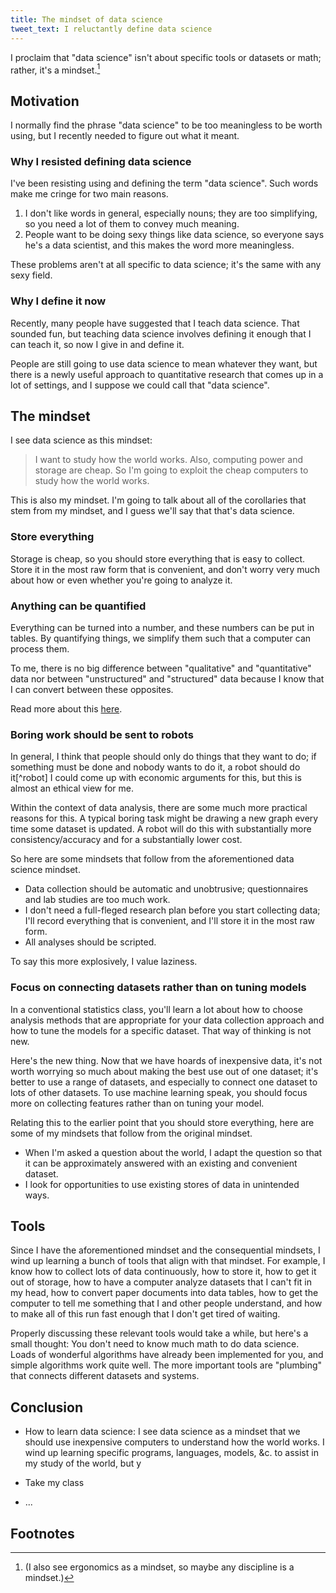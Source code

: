 ```yaml
---
title: The mindset of data science
tweet_text: I reluctantly define data science
---
```

I proclaim that "data science" isn't about specific tools or datasets
or math; rather, it's a mindset.[^mindset]

## Motivation
I normally find the phrase "data science" to be too meaningless to be
worth using, but I recently needed to figure out what it meant.

### Why I resisted defining data science
I've been resisting using and defining the term "data science".
Such words make me cringe for two main reasons.

1. I don't like words in general, especially nouns; they are too
    simplifying, so you need a lot of them to convey much meaning.
2. People want to be doing sexy things like data science, so everyone
    says he's a data scientist, and this makes the word more meaningless.

These problems aren't at all specific to data science; it's the same
with any sexy field.

### Why I define it now
Recently, many people have suggested that I teach data science.
That sounded fun, but teaching data science involves defining it
enough that I can teach it, so now I give in and define it.

People are still going to use data science to mean whatever they want, but
there is a newly useful approach to quantitative research that comes up in
a lot of settings, and I suppose we could call that "data science".

## The mindset
I see data science as this mindset:

> I want to study how the world works.
> Also, computing power and storage are cheap.
> So I'm going to exploit the cheap computers to study how the world works.

This is also my mindset. I'm going to talk about all of the corollaries that
stem from my mindset, and I guess we'll say that that's data science.

### Store everything
Storage is cheap, so you should store everything that is easy to collect.
Store it in the most raw form that is convenient, and don't worry very
much about how or even whether you're going to analyze it.

### Anything can be quantified
Everything can be turned into a number, and these numbers can be put in tables.
By quantifying things, we simplify them such that a computer can process them.

To me, there is no big difference between "qualitative" and "quantitative" data
nor between "unstructured" and "structured" data because I know that I can convert
between these opposites.

Read more about this [here](/!/world-data-world).

### Boring work should be sent to robots
In general, I think that people should only do things that they want to do;
if something must be done and nobody wants to do it, a robot should do it[^robot]
I could come up with economic arguments for this, but this is almost an ethical view for me.

Within the context of data analysis, there are some much more practical reasons
for this. A typical boring task might be drawing a new graph every time some
dataset is updated. A robot will do this with substantially more
consistency/accuracy and for a substantially lower cost.

So here are some mindsets that follow from the aforementioned data science mindset.

* Data collection should be automatic and unobtrusive; questionnaires and lab
    studies are too much work.
* I don't need a full-fleged research plan before you start collecting data;
    I'll record everything that is convenient, and I'll store it in the most raw form.
* All analyses should be scripted.

To say this more explosively, I value laziness.

### Focus on connecting datasets rather than on tuning models
In a conventional statistics class, you'll learn a lot about how to choose
analysis methods that are appropriate for your data collection approach and how
to tune the models for a specific dataset. That way of thinking is not new.

Here's the new thing. Now that we have hoards of inexpensive data, it's not
worth worrying so much about making the best use out of one dataset; it's better
to use a range of datasets, and especially to connect one dataset to lots of
other datasets. To use machine learning speak, you should focus more on collecting
features rather than on tuning your model.

Relating this to the earlier point that you should store everything, here are
some of my mindsets that follow from the original mindset.

* When I'm asked a question about the world, I adapt the question so that it can
    be approximately answered with an existing and convenient dataset.
* I look for opportunities to use existing stores of data in unintended ways.

## Tools
Since I have the aforementioned mindset and the consequential mindsets, I wind
up learning a bunch of tools that align with that mindset. For example, I know
how to collect lots of data continuously, how to store it, how to get it out of
storage, how to have a computer analyze datasets that I can't fit in my head,
how to convert paper documents into data tables, how to get the computer to tell
me something that I and other people understand, and how to make all of this run
fast enough that I don't get tired of waiting.

Properly discussing these relevant tools would take a while, but here's a small
thought: You don't need to know much math to do data science. Loads of wonderful
algorithms have already been implemented for you, and simple algorithms work quite
well. The more important tools are "plumbing" that connects different datasets and systems.

## Conclusion

* How to learn data science:
I see data science as a mindset that we should use inexpensive computers
to understand how the world works. I wind up learning specific programs,
languages, models, &c. to assist in my study of the world, but y

* Take my class

* ...

## Footnotes
[^robots]: Boring to robots 
(This presents some ethical issues

[^mindset]: (I also see ergonomics as a mindset, so maybe any discipline is a mindset.)
